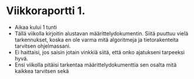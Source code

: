 # Viikkoraportti 1.
* Aikaa kului 1 tunti
* Tällä viikolla kirjoitin alustavan määrittelydokumentin. Siitä puuttuu vielä tarkennukset, koska en ole varma mitä algoritmeja ja tietorakenteita tarvitsen ohjelmassani.
* Ei haittaisi, jos saisin jotain vinkkiä siitä, että onko ajatukseni tarpeeksi hyvä.
* Ensi viikolla pitäisi tarkentaa määrittelydokumenttia sen osalta mitä kaikkea tarvitsen sekä 